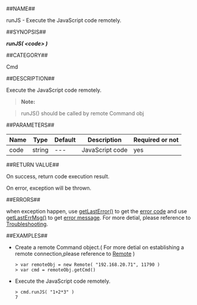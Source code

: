 
##NAME##

runJS - Execute the JavaScript code remotely.

##SYNOPSIS##

***runJS( \<code\> )***

##CATEGORY##

Cmd

##DESCRIPTION##

Execute the JavaScript code remotely.

>**Note:** 

>runJS() should be called by remote Command obj

##PARAMETERS##

| Name      | Type     | Default | Description     | Required or not |
| --------- | -------- | ------- | --------------- | --------------- |
| code      | string   | ---     | JavaScript code | yes             |

##RETURN VALUE##

On success, return code execution result.

On error, exception will be thrown.

##ERRORS##

when exception happen, use [getLastError()](manual/Manual/Sequoiadb_command/Global/getLastError.md) to get the [error code](manual/Manual/Sequoiadb_error_code.md)  and use [getLastErrMsg()](manual/Manual/Sequoiadb_command/Global/getLastErrMsg.md) to get [error message](manual/Manual/Sequoiadb_command/Global/getLastErrMsg.md). For more detial, please reference to [Troubleshooting](manual/FAQ/faq_sdb.md).

##EXAMPLES##

* Create a remote Command object.( For more detial on establishing a remote connection,please reference to [Remote](manual/Manual/Sequoiadb_command/Remote/Remote.md) )

    ```lang-javascript
    > var remoteObj = new Remote( "192.168.20.71", 11790 )
    > var cmd = remoteObj.getCmd()
    ```

* Execute the JavaScript code remotely.

    ```lang-javascript
    > cmd.runJS( "1+2*3" )
    7
    ```
